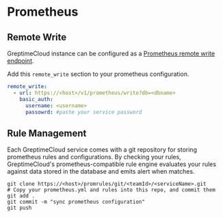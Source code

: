 # Prometheus

## Remote Write

GreptimeCloud instance can be configured as a [Prometheus remote write
endpoint](https://prometheus.io/docs/prometheus/latest/configuration/configuration/#remote_write).

Add this `remote_write` section to your prometheus configuration.

```yaml
remote_write:
  - url: https://<host>/v1/prometheus/write?db=<dbname>
    basic_auth:
      username: <username>
      passowrd: #paste your service password
```

## Rule Management

Each GreptimeCloud service comes with a git repository for storing prometheus
rules and configurations. By checking your rules, GreptimeCloud's
prometheus-compatible rule engine evaluates your rules against data stored in
the database and emits alert when matches.


```shell
git clone https://<host>/promrules/git/<teamId>/<serviceName>.git
# Copy your prometheus.yml and rules into this repo, and commit them
git add .
git commit -m "sync prometheus configuration"
git push
```
